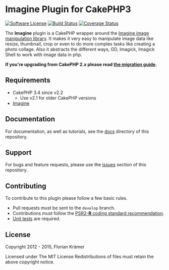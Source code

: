 # Imagine Plugin for CakePHP3 #

[![Software License](https://img.shields.io/badge/license-MIT-brightgreen.svg?style=flat-square)](LICENSE.txt)
[![Build Status](https://img.shields.io/travis/burzum/cakephp-imagine-plugin/master.svg?style=flat-square)](https://travis-ci.org/burzum/cakephp-imagine-plugin)
[![Coverage Status](https://img.shields.io/coveralls/burzum/cakephp-imagine-plugin/master.svg?style=flat-square)](https://coveralls.io/r/burzum/cakephp-imagine-plugin)

The **Imagine** plugin is a CakePHP wrapper around the [Imagine image manipulation library](https://github.com/avalanche123/Imagine). It makes it very easy to manipulate image data like resize, thumbnail, crop or even to do more complex tasks like creating a photo collage. Also it abstracts the different ways, GD, Imagick, Imagick Shell to work with image data in php.

**If you're upgrading from CakePHP 2.x please read [the migration guide](docs/Documentation/Migrating-from-CakePHP-2.0.md).**

Requirements
------------

 * CakePHP 3.4 since v2.2
   * Use v2.1 for older CakePHP versions 
 * [Imagine](https://github.com/avalanche123/Imagine)

Documentation
-------------

For documentation, as well as tutorials, see the [docs](docs/Home.md) directory of this repository.

Support
-------

For bugs and feature requests, please use the [issues](https://github.com/burzum/cakephp-imagine-plugin/issues) section of this repository.

Contributing
------------

To contribute to this plugin please follow a few basic rules.

* Pull requests must be sent to the ```develop``` branch.
* Contributions must follow the [PSR2-**R** coding standard recommendation](https://github.com/php-fig-rectified/fig-rectified-standards).
* [Unit tests](http://book.cakephp.org/3.0/en/development/testing.html) are required.

License
-------

Copyright 2012 - 2015, Florian Krämer

Licensed under The MIT License
Redistributions of files must retain the above copyright notice.
